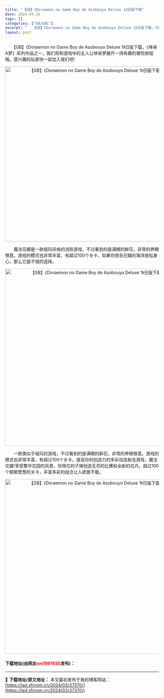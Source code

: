 ```yaml
---
title: "【GB】《Doraemon no Game Boy de Asobouyo Deluxe 1》日版下载"
date: 2024-03-26
tags: []
categories: ["GB/GBC"]
excerpt: "　　【GB】《Doraemon no Game Boy de Asobouyo Deluxe 1》日版下载，《哆来A梦》系列作品之一，我们将和游戏中的主人公哆来梦展开一场有趣的冒险旅程哦。感兴趣的玩家快一起加入我们吧! 　　魔法花瓣是一款祖玛风格的消除游戏，不过看到的是满眼的鲜花，非常的养眼惬意。游&hellip;"
layout: post
---
```


 <p>　　【GB】《Doraemon no Game Boy de Asobouyo Deluxe 1》日版下载，《哆来A梦》系列作品之一，我们将和游戏中的主人公哆来梦展开一场有趣的冒险旅程哦。感兴趣的玩家快一起加入我们吧!</p> <p align="center"><img align="" border="0" src="https://lad.sfcrom.cn/wp-content/uploads/2024/03/20240326_66027fb39183a.png" width="571" alt="【GB】《Doraemon no Game Boy de Asobouyo Deluxe 1》日版下载" /></p> <p>　　魔法花瓣是一款祖玛风格的消除游戏，不过看到的是满眼的鲜花，非常的养眼惬意。游戏的模式也非常丰富，有超过100个关卡，如果你想去花瓣的海洋放松身心，那么它是不错的选择。</p> <p align="center"><img align="" border="0" src="https://lad.sfcrom.cn/wp-content/uploads/2024/03/20240326_66027fb451d48.png" width="578" alt="【GB】《Doraemon no Game Boy de Asobouyo Deluxe 1》日版下载" /></p> <p>　　一款类似于祖玛的游戏，不过看到的是满眼的鲜花，非常的养眼惬意。游戏的模式也非常丰富，有超过100个关卡。提高你的创造力的多彩动态射击游戏，魔法花瓣!享受繁华花园的风景，你用花的子弹创造无尽的比赛和全新的花卉。超过100个郁郁葱葱的关卡，丰富多彩的组合让人欲罢不能。</p> <p align="center"><img align="" border="0" src="https://lad.sfcrom.cn/wp-content/uploads/2024/03/20240326_66027fb50357b.png" width="570" alt="【GB】《Doraemon no Game Boy de Asobouyo Deluxe 1》日版下载" /></p> <p><h4>下载地址(由网友<font color="red">xm1991930</font>发布)：</h4></p> 

---
📖 **下载地址/原文地址：** 本文最初发布于我的博客网站：[https://lad.sfcrom.cn/2024/03/37370/](https://lad.sfcrom.cn/2024/03/37370/)
